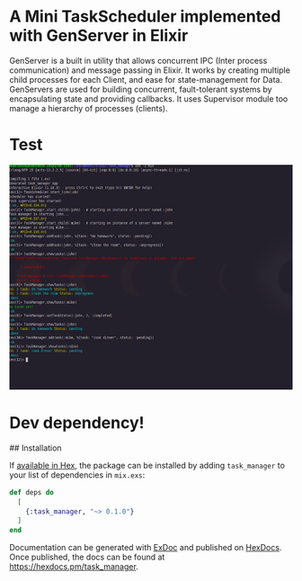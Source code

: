 # A Mini TaskScheduler implemented with GenServer in Elixir 

<p>GenServer is a built in utility that allows concurrent IPC (Inter process communication) and message passing in Elixir. It works by creating multiple 
child processes for each Client, and ease for state-management for Data. GenServers are used for building concurrent, fault-tolerant systems by encapsulating state and providing callbacks.
It uses Supervisor module too manage a hierarchy of processes (clients).
<p>

# Test
<div>
  <img src="montages/task-scheduler-genserver.png" height="400" />
</div>

<h1>Dev dependency!</h1>
## Installation

If [available in Hex](https://hex.pm/docs/publish), the package can be installed
by adding `task_manager` to your list of dependencies in `mix.exs`:

```elixir
def deps do
  [
    {:task_manager, "~> 0.1.0"}
  ]
end
```

Documentation can be generated with [ExDoc](https://github.com/elixir-lang/ex_doc)
and published on [HexDocs](https://hexdocs.pm). Once published, the docs can
be found at <https://hexdocs.pm/task_manager>.

